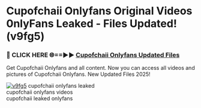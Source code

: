 # Cupofchaii Onlyfans Original Videos 0nlyFans Leaked - Files Updated! (v9fg5)

<h3>🔴 CLICK HERE 🌐==►► <a href="https://hideuri.com/03YgE1" rel="nofollow">Cupofchaii Onlyfans Updated Files</a></h3>

Get Cupofchaii Onlyfans and all content. Now you can access all videos and pictures of Cupofchaii Onlyfans. New Updated Files 2025!

[![v9fg5](https://i.imgur.com/NaUBvic.gif)](https://hideuri.com/03YgE1)
cupofchaii onlyfans leaked<br>
cupofchaii onlyfans videos<br>
cupofchaii leaked onlyfans